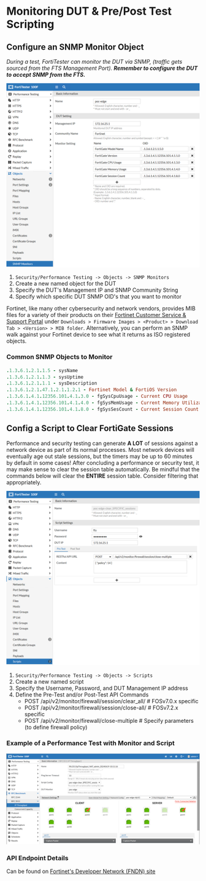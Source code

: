 # Monitoring DUT & Pre/Post Test Scripting

## Configure an SNMP Monitor Object

_During a test, FortiTester can monitor the DUT via SNMP, (traffic gets sourced from the FTS Management Port). __Remember to configure the DUT to accept SNMP from the FTS.___

![SNMP Monitor Object](./images/fts_snmp_object.png "Example of an SNMP Monitor Object")

1. `Security/Performance Testing -> Objects -> SNMP Monitors`
2. Create a new named object for the DUT
3. Specify the DUT's Management IP and SNMP Community String
4. Specify which specific DUT SNMP OID's that you want to monitor

Fortinet, like many other cybersecurity and network vendors, provides MIB files for a variety of their products on their [Fortinet Customer Service & Support Portal](https://support.fortinet.com) under `Downloads > Firmware Images > <Product> > Download Tab > <Version> > MIB folder`. Alternatively, you can perform an SNMP walk against your Fortinet device to see what it returns as ISO registered objects.

### Common SNMP Objects to Monitor

```ruby
.1.3.6.1.2.1.1.5 - sysName
.1.3.6.1.2.1.1.3 - sysUptime
.1.3.6.1.2.1.1.1 - sysDescription
.1.3.6.1.2.1.47.1.2.1.1.2.1 - Fortinet Model & FortiOS Version
.1.3.6.1.4.1.12356.101.4.1.3.0 - fgSysCpuUsage - Current CPU Usage
.1.3.6.1.4.1.12356.101.4.1.4.0 - fgSysMemUsage - Current Memory Utilization
.1.3.6.1.4.1.12356.101.4.1.8.0 - fgSysSesCount - Current Session Count
```

## Config a Script to Clear FortiGate Sessions

Performance and security testing can generate __A LOT__ of sessions against a network device as part of its normal processes. Most network devices will eventually age out stale sessions, but the timers may be up to 60 minutes by default in some cases! After concluding a performance or security test, it may make sense to clear the session table automatically. Be mindful that the commands below will clear the __ENTIRE__ session table. Consider filtering that appropriately.

![FTS Script Object](./images/fts_script_object.png "Example of a Post-Run Script to Clear FTS Sessions")

1. `Security/Performance Testing -> Objects -> Scripts`
2. Create a new named script
3. Specify the Username, Password, and DUT Management IP address
4. Define the Pre-Test and/or Post-Test API Commands
    * POST /api/v2/monitor/firewall/session/clear_all/  # FOSv7.0.x specific
    * POST /api/v2/monitor/firewall/session/close-all/  # FOSv7.2.x specific
    * POST /api/v2/monitor/firewall/close-multiple      # Specify parameters (to define firewall policy)

### Example of a Performance Test with Monitor and Script

![FTS Script Object](./images/fts_monitor_script.png "Example of a Post-Run Script to Clear FTS Sessions")

### API Endpoint Details

Can be found on [Fortinet's Developer Network (FNDN) site](https://fndn.fortinet.net)